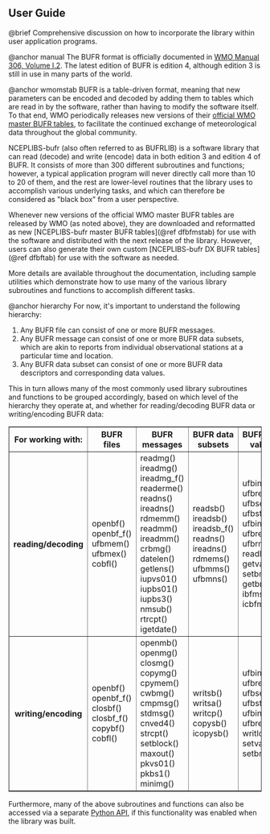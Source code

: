 
## User Guide
@brief Comprehensive discussion on how to incorporate the library within user application programs.

@anchor manual
The BUFR format is officially documented in
[WMO Manual 306, Volume I.2](https://library.wmo.int/index.php?lvl=notice_display&id=10684#.X68yu8hKiUn).
The latest edition of BUFR is edition 4, although edition 3 is still in use in many parts of the world.

@anchor wmomstab
BUFR is a table-driven format, meaning
that new parameters can be encoded and decoded by adding them to tables which are read in by the software,
rather than having to modify the software itself.  To that end, WMO periodically releases
new versions of their
[official WMO master BUFR tables](https://community.wmo.int/activity-areas/wmo-codes/manual-codes/latest-version),
to facilitate the continued exchange of meteorological data throughout the global community.

NCEPLIBS-bufr (also often referred to as BUFRLIB) is a software library that can read (decode) and
write (encode) data in both edition 3 and edition 4 of BUFR.  It consists of more than 300 different subroutines and
functions; however, a typical application program will never directly call more than 10 to 20 of them, and
the rest are lower-level routines that the library uses to accomplish various underlying tasks, and which
can therefore be considered as "black box" from a user perspective.

Whenever new versions of the official WMO master BUFR tables are released by WMO (as noted above),
they are downloaded and reformatted as new [NCEPLIBS-bufr master BUFR tables](@ref dfbfmstab) for use with the
software and distributed with the next release of the library.  However, users can also generate their own custom
[NCEPLIBS-bufr DX BUFR tables](@ref dfbftab) for use with the software as needed.

More details are available throughout the documentation, including sample utilities which demonstrate
how to use many of the various library subroutines and functions to accomplish different tasks.

@anchor hierarchy
For now, it's important to understand the following hierarchy:

1. Any BUFR file can consist of one or more BUFR messages.
2. Any BUFR message can consist of one or more BUFR data subsets, which are akin to reports from individual
observational stations at a particular time and location.
3. Any BUFR data subset can consist of one or more BUFR data descriptors and corresponding data values.

This in turn allows many of the most commonly used library subroutines and functions to be grouped accordingly,
based on which level of the hierarchy they operate at, and whether for reading/decoding BUFR data or
writing/encoding BUFR data:

<table border>
<tr>
  <th>For working with:</th>
  <th>BUFR files</th>
  <th>BUFR messages</th>
  <th>BUFR data subsets</th>
  <th>BUFR data values</th>
</tr>
<tr>
  <th>reading/decoding</th>
  <td>openbf() openbf_f() ufbmem() ufbmex() cobfl()</td>
  <td>readmg() ireadmg() ireadmg_f() readerme() readns() ireadns() rdmemm() readmm() ireadmm() crbmg() datelen() getlens() iupvs01() iupbs01() iupbs3() nmsub() rtrcpt() igetdate()</td>
  <td>readsb() ireadsb() ireadsb_f() readns() ireadns() rdmems() ufbmms() ufbmns()</td>
  <td>ufbint() ufbrep() ufbseq() ufbstp() ufbint_f() ufbrep_f() ufbrms() readlc() getvalnb() setbmiss() getbmiss() ibfms() icbfms()</td>
</tr>
<tr>
  <th>writing/encoding</th>
  <td>openbf() openbf_f() closbf() closbf_f() copybf() cobfl()</td>
  <td>openmb() openmg() closmg() copymg() cpymem() cwbmg() cmpmsg() stdmsg() cnved4() strcpt() setblock() maxout() pkvs01() pkbs1() minimg()</td>
  <td>writsb() writsa() writcp() copysb() icopysb()</td>
  <td>ufbint() ufbrep() ufbseq() ufbstp() ufbint_f() ufbrep_f() writlc() setvalnb() setbmiss()</td>
</tr>
</table>

Furthermore, many of the above subroutines and functions can also be accessed via a separate
[Python API](https://noaa-emc.github.io/NCEPLIBS-bufr/python/index.html),
if this functionality was enabled when the library was built.
